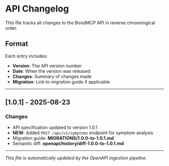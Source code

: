 # API Changelog

This file tracks all changes to the BondMCP API in reverse chronological order.

## Format

Each entry includes:

- **Version**: The API version number
- **Date**: When the version was released
- **Changes**: Summary of changes made
- **Migration**: Link to migration guide if applicable

---

## [1.0.1] - 2025-08-23

### Changes

- API specification updated to version 1.0.1
- **NEW**: Added `POST /api/v1/symptoms` endpoint for symptom analysis
- Migration guide: **MIGRATIONS/1.0.0-to-1.0.1.md**
- Semantic diff: **openapi/history/diff-1.0.0-to-1.0.1.md**

---

_This file is automatically updated by the OpenAPI ingestion pipeline._
